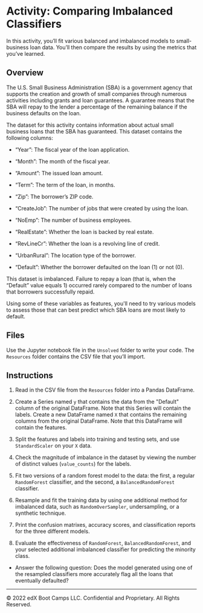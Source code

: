 # Activity: Comparing Imbalanced Classifiers

In this activity, you’ll fit various balanced and imbalanced models to small-business loan data. You’ll then compare the results by using the metrics that you’ve learned.

## Overview

The U.S. Small Business Administration (SBA) is a government agency that supports the creation and growth of small companies through numerous activities including grants and loan guarantees. A guarantee means that the SBA will repay to the lender a percentage of the remaining balance if the business defaults on the loan.

The dataset for this activity contains information about actual small business loans that the SBA has guaranteed. This dataset contains the following columns:

- “Year”: The fiscal year of the loan application.

- “Month”: The month of the fiscal year.

- “Amount”: The issued loan amount.

- “Term”: The term of the loan, in months.

- “Zip”: The borrower’s ZIP code.

- “CreateJob”: The number of jobs that were created by using the loan.

- “NoEmp”: The number of business employees.

- “RealEstate”: Whether the loan is backed by real estate.

- “RevLineCr”: Whether the loan is a revolving line of credit.

- “UrbanRural”: The location type of the borrower.

- “Default”: Whether the borrower defaulted on the loan (1) or not (0).

This dataset is imbalanced. Failure to repay a loan (that is, when the “Default” value equals 1) occurred rarely compared to the number of loans that borrowers successfully repaid.

Using some of these variables as features, you'll need to try various models to assess those that can best predict which SBA loans are most likely to default.

## Files

Use the Jupyter notebook file in the `Unsolved` folder to write your code. The `Resources` folder contains the CSV file that you’ll import.

## Instructions

1. Read in the CSV file from the `Resources` folder into a Pandas DataFrame.

2. Create a Series named `y` that contains the data from the "Default" column of the original DataFrame. Note that this Series will contain the labels. Create a new DataFrame named `X` that contains the remaining columns from the original DataFrame. Note that this DataFrame will contain the features.

3. Split the features and labels into training and testing sets, and use `StandardScaler` on your `X` data.

4. Check the magnitude of imbalance in the dataset by viewing the number of distinct values (`value_counts`) for the labels. 

5. Fit two versions of a random forest model to the data: the first, a regular `RandomForest` classifier, and the second, a `BalancedRandomForest` classifier.

6. Resample and fit the training data by using one additional method for imbalanced data, such as `RandomOverSampler`, undersampling, or a synthetic technique.

7. Print the confusion matrixes, accuracy scores, and classification reports for the three different models.

8. Evaluate the effectiveness of `RandomForest`, `BalancedRandomForest`, and your selected additional imbalanced classifier for predicting the minority class.

  * Answer the following question: Does the model generated using one of the resampled classifiers more accurately flag all the loans that eventually defaulted?

---

© 2022 edX Boot Camps LLC. Confidential and Proprietary. All Rights Reserved.